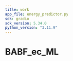 ```yaml
---
title: work
app_file: energy_predictor.py
sdk: gradio
sdk_version: 5.34.0
python_version: "3.11.9" 
---
```

# BABF_ec_ML